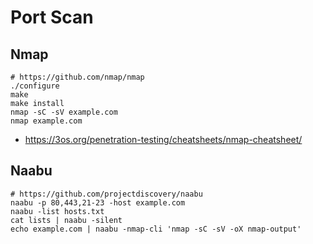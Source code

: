 # Port Scan

## Nmap

```
# https://github.com/nmap/nmap
./configure
make
make install
nmap -sC -sV example.com
nmap example.com
```

- https://3os.org/penetration-testing/cheatsheets/nmap-cheatsheet/

## Naabu

```
# https://github.com/projectdiscovery/naabu
naabu -p 80,443,21-23 -host example.com
naabu -list hosts.txt
cat lists | naabu -silent
echo example.com | naabu -nmap-cli 'nmap -sC -sV -oX nmap-output'
```
